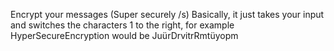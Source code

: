 Encrypt your messages (Super securely /s) Basically, it just takes your input and switches the characters 1 to the right, for example HyperSecureEncryption would be JuürDrvitrRmtüyopm
